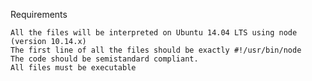 Requirements

    All the files will be interpreted on Ubuntu 14.04 LTS using node (version 10.14.x)
    The first line of all the files should be exactly #!/usr/bin/node
    The code should be semistandard compliant.
    All files must be executable
